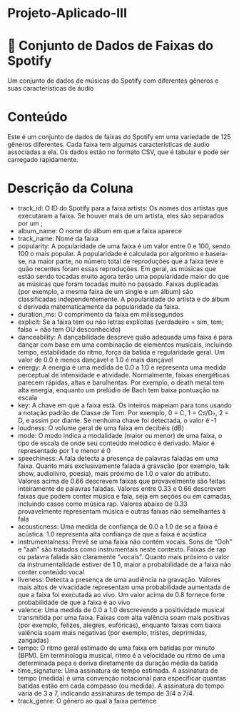 # Projeto-Aplicado-III

# 🎹 Conjunto de Dados de Faixas do Spotify 
Um conjunto de dados de músicas do Spotify com diferentes gêneros e suas características de áudio

# Conteúdo 

Este é um conjunto de dados de faixas do Spotify em uma variedade de 125 gêneros diferentes. Cada faixa tem algumas características de áudio associadas a ela. Os dados estão no formato CSV, que é tabular e pode ser carregado rapidamente.

# Descrição da Coluna 

- track_id: O ID do Spotify para a faixa artists: Os nomes dos artistas que executaram a faixa. Se houver mais de um artista, eles são separados por um ;
- album_name: O nome do álbum em que a faixa aparece
- track_name: Nome da faixa
- popularity: A popularidade de uma faixa é um valor entre 0 e 100, sendo 100 o mais popular. A popularidade é calculada por algoritmo e baseia-se, na maior parte, no número total de reproduções que a faixa teve e quão recentes foram essas reproduções. Em geral, as músicas que estão sendo tocadas muito agora terão uma popularidade maior do que as músicas que foram tocadas muito no passado. Faixas duplicadas (por exemplo, a mesma faixa de um single e um álbum) são classificadas independentemente. A popularidade do artista e do álbum é derivada matematicamente da popularidade da faixa.
- duration_ms: O comprimento da faixa em milissegundos
- explicit: Se a faixa tem ou não letras explícitas (verdadeiro = sim, tem; falso = não tem OU desconhecido)
- danceability: A dançabilidade descreve quão adequada uma faixa é para dançar com base em uma combinação de elementos musicais, incluindo tempo, estabilidade do ritmo, força da batida e regularidade geral. Um valor de 0.0 é menos dançável e 1.0 é mais dançável
- energy: A energia é uma medida de 0.0 a 1.0 e representa uma medida perceptual de intensidade e atividade. Normalmente, faixas energéticas parecem rápidas, altas e barulhentas. Por exemplo, o death metal tem alta energia, enquanto um prelúdio de Bach tem baixa pontuação na escala
- key: A chave em que a faixa está. Os inteiros mapeiam para tons usando a notação padrão de Classe de Tom. Por exemplo, 0 = C, 1 = C♯/D♭, 2 = D, e assim por diante. Se nenhuma chave foi detectada, o valor é -1
- loudness: O volume geral de uma faixa em decibéis (dB)
- mode: O modo indica a modalidade (maior ou menor) de uma faixa, o tipo de escala de onde seu conteúdo melódico é derivado. Maior é representado por 1 e menor é 0
- speechiness: A fala detecta a presença de palavras faladas em uma faixa. Quanto mais exclusivamente falada a gravação (por exemplo, talk show, audiolivro, poesia), mais próximo de 1.0 o valor do atributo. Valores acima de 0.66 descrevem faixas que provavelmente são feitas inteiramente de palavras faladas. Valores entre 0.33 e 0.66 descrevem faixas que podem conter música e fala, seja em seções ou em camadas, incluindo casos como música rap. Valores abaixo de 0.33 provavelmente representam música e outras faixas não semelhantes à fala
- acousticness: Uma medida de confiança de 0.0 a 1.0 de se a faixa é acústica. 1.0 representa alta confiança de que a faixa é acústica
- instrumentalness: Prevê se uma faixa não contém vocais. Sons de “Ooh” e “aah” são tratados como instrumentais neste contexto. Faixas de rap ou palavra falada são claramente “vocais”. Quanto mais próximo o valor da instrumentalidade estiver de 1.0, maior a probabilidade de a faixa não conter conteúdo vocal
- liveness: Detecta a presença de uma audiência na gravação. Valores mais altos de vivacidade representam uma probabilidade aumentada de que a faixa foi executada ao vivo. Um valor acima de 0.8 fornece forte probabilidade de que a faixa é ao vivo
- valence: Uma medida de 0.0 a 1.0 descrevendo a positividade musical transmitida por uma faixa. Faixas com alta valência soam mais positivas (por exemplo, felizes, alegres, eufóricas), enquanto faixas com baixa valência soam mais negativas (por exemplo, tristes, deprimidas, zangadas)
- tempo: O ritmo geral estimado de uma faixa em batidas por minuto (BPM). Em terminologia musical, ritmo é a velocidade ou ritmo de uma determinada peça e deriva diretamente da duração média da batida
- time_signature: Uma assinatura de tempo estimada. A assinatura de tempo (medida) é uma convenção notacional para especificar quantas batidas estão em cada compasso (ou medida). A assinatura do tempo varia de 3 a 7, indicando assinaturas de tempo de 3/4 a 7/4.
- track_genre: O gênero ao qual a faixa pertence
